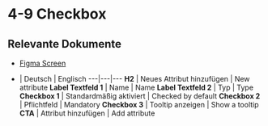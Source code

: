 # 4-9 Checkbox

## Relevante Dokumente

* [Figma Screen](https://www.figma.com/file/ObpEGoczbPSUsnoH7aPFLbdy/Workflow-Generator-Screens?node-id=455%3A11350)

- | Deutsch | Englisch
---|---|---
**H2** | Neues Attribut hinzufügen | New attribute
**Label Textfeld 1** | Name | Name
**Label Textfeld 2** | Typ | Type
**Checkbox 1** | Standardmäßig aktiviert | Checked by default
**Checkbox 2** | Pflichtfeld | Mandatory
**Checkbox 3** | Tooltip anzeigen | Show a tooltip
**CTA** | Attribut hinzufügen | Add attribute